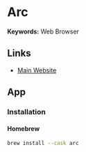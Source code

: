 # Arc

**Keywords:** Web Browser

## Links

- [Main Website](https://arc.net)

## App

### Installation

#### Homebrew

```sh
brew install --cask arc
```
